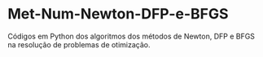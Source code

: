 # Met-Num-Newton-DFP-e-BFGS
Códigos em Python dos algoritmos dos métodos de Newton, DFP e BFGS na resolução de problemas de otimização.
